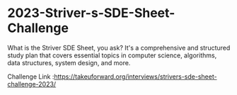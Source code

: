 # 2023-Striver-s-SDE-Sheet-Challenge
 
What is the Striver SDE Sheet, you ask? It's a comprehensive and structured study plan that covers essential topics in computer science, algorithms, data structures, system design, and more. 


Challenge Link :https://takeuforward.org/interviews/strivers-sde-sheet-challenge-2023/ 
